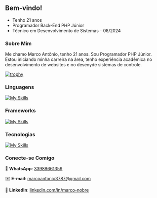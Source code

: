 ## Bem-vindo!

- Tenho 21 anos
- Programador Back-End PHP Júnior
- Técnico em Desenvolvimento de Sistemas - 08/2024

### Sobre Mim
<p>
Me chamo Marco Antônio, tenho 21 anos. Sou Programador PHP Júnior. Estou iniciando minha carreira na área, tenho experiência acadêmica no desenvolvimento de websites e no desenyde sistemas de controle.
</p>

[![trophy](https://github-profile-trophy.vercel.app/?username=MarcoAntonioNobre&theme=onedark)](https://github.com/ryo-ma/github-profile-trophy)

### Linguagens
[![My Skills](https://skillicons.dev/icons?i=php,javascript,css,html&theme=dark)](https://skillicons.dev)


### Frameworks
[![My Skills](https://skillicons.dev/icons?i=bootstrap,laravel&theme=dark)](https://skillicons.dev)

### Tecnologias
[![My Skills](https://skillicons.dev/icons?i=windows,phpstorm,vscode,github,git,mysql&theme=dark)](https://skillicons.dev)

### Conecte-se Comigo
📱 **WhatsApp**: [33988661359](https://wa.me/5533988661359)

✉️ **E-mail**: [marcoantonio3787@gmail.com](mailto:marcoantonio3787@gmail.com)

💼 **LinkedIn**: [linkedin.com/in/marco-nobre](https://www.linkedin.com/in/marco-nobre-730a02194?utm_source=share&utm_campaign=share_via&utm_content=profile&utm_medium=android_app)
